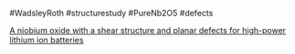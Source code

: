 #WadsleyRoth
#structurestudy
#PureNb2O5
#defects


[A niobium oxide with a shear structure and planar defects for high-power lithium ion batteries](https://pubs.rsc.org/en/content/articlelanding/2022/ee/d1ee02664j)